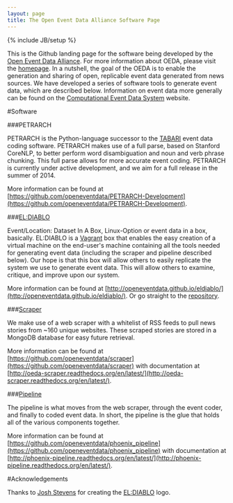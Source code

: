 ```yaml
---
layout: page
title: The Open Event Data Alliance Software Page
---
```

{% include JB/setup %}

This is the Github landing page for the software being developed by the [Open Event Data Alliance](https://github.com/openeventdata). For more information about OEDA,
please visit the [homepage](http://openeventdata.org/). In a nutshell, the goal 
of the OEDA is to enable the generation and sharing of open, replicable event
data generated from news sources. We have developed a series
of software tools to generate event data, which are described below. Information on event
data more generally can be found on the [Computational Event Data System](http://eventdata.parusanalytics.com/)
website.

#Software

###PETRARCH

PETRARCH is the Python-language successor to the
[TABARI](http://eventdata.parusanalytics.com/software.dir/tabari.html) event
data coding software. PETRARCH makes use of a full parse, based on Stanford CoreNLP,
to better perform word disambiguation and noun and verb phrase chunking. This
full parse allows for more accurate event coding. PETRARCH is currently under
active development, and we aim for a full release in the summer of 2014.

More information can be found at
[https://github.com/openeventdata/PETRARCH-Development](https://github.com/openeventdata/PETRARCH-Development).

###[EL:DIABLO](http://openeventdata.github.io/eldiablo/)

Event/Location: Dataset In A Box, Linux-Option or event data in a box,
basically. EL:DIABLO is a [Vagrant](https://www.vagrantup.com/) box that
enables the easy creation of a virtual machine on the end-user's machine containing all the tools needed for generating event data (including the scraper and pipeline described below). Our hope is that this box will allow others to easily replicate the system we use to generate event data. This will allow others to examine, critique, and improve upon our system. 

More information can be found at
[http://openeventdata.github.io/eldiablo/](http://openeventdata.github.io/eldiablo/).
Or go straight to the [repository](http://openeventdata.github.io/eldiablo/).


###[Scraper](http://oeda-scraper.readthedocs.org/en/latest/)

We make use of a web scraper with a whitelist of RSS feeds to pull news stories
from ~160 unique websites. These scraped stories are stored in a MongoDB
database for easy future retrieval. 

More information can be found at
[https://github.com/openeventdata/scraper](https://github.com/openeventdata/scraper)
with documentation at
[http://oeda-scraper.readthedocs.org/en/latest/](http://oeda-scraper.readthedocs.org/en/latest/).

###[Pipeline](http://phoenix-pipeline.readthedocs.org/en/latest/)

The pipeline is what moves from the web scraper, through the event coder, and
finally to coded event data. In short, the pipeline is the glue that holds all
of the various components together. 

More information can be found at
[https://github.com/openeventdata/phoenix_pipeline](https://github.com/openeventdata/phoenix_pipeline)
with documentation at
[http://phoenix-pipeline.readthedocs.org/en/latest/](http://phoenix-pipeline.readthedocs.org/en/latest/).

#Acknowledgements

Thanks to [Josh Stevens](http://www.joshuastevens.net/) for creating the
[EL:DIABLO](https://github.com/openeventdata/eldiablo) logo.
